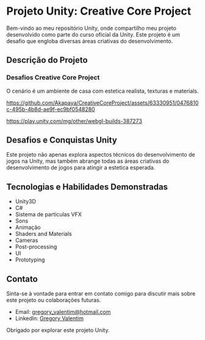 # Projeto Unity: Creative Core Project

Bem-vindo ao meu repositório Unity, onde compartilho meu projeto desenvolvido como parte do curso oficial da Unity. Este projeto é um desafio que engloba diversas áreas criativas do desenvolvimento.

## Descrição do Projeto

### Desafios Creative Core Project
O cenário  é um ambiente de casa com estetica realista, texturas e materials.

https://github.com/Akapaya/CreativeCoreProject/assets/63330951/0476810c-495b-4b8d-ae9f-ec9bf0548280

https://play.unity.com/mg/other/webgl-builds-387273

## Desafios e Conquistas Unity
Este projeto não apenas explora aspectos técnicos do desenvolvimento de jogos na Unity, mas também abrange todas as áreas criativas do desenvolvimento de jogos para atingir a estetica esperada.

## Tecnologias e Habilidades Demonstradas

- Unity3D
- C#
- Sistema de particulas VFX
- Sons
- Animação
- Shaders and Materials
- Cameras
- Post-processing
- UI
- Prototyping

## Contato

Sinta-se à vontade para entrar em contato comigo para discutir mais sobre este projeto ou colaborações futuras.

- Email: gregory_valentim@hotmail.com
- LinkedIn: [Gregory Valentim](https://www.linkedin.com/in/gregory-valentim/)

Obrigado por explorar este projeto Unity.
